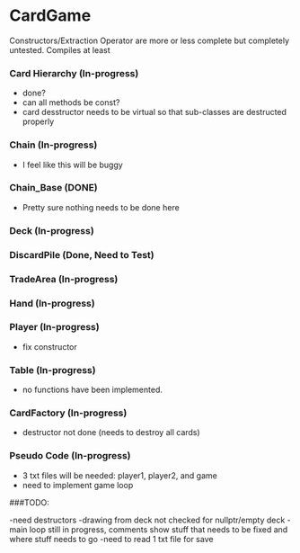# CardGame

Constructors/Extraction Operator are more or less complete but completely untested.
Compiles at least

### Card Hierarchy (In-progress)
- done?
- can all methods be const?
- card desstructor needs to be virtual so that sub-classes are destructed properly

### Chain (In-progress)
- I feel like this will be buggy

### Chain_Base (DONE)
- Pretty sure nothing needs to be done here

### Deck (In-progress)

### DiscardPile (Done, Need to Test)

### TradeArea (In-progress)

### Hand (In-progress)

### Player (In-progress)
- fix constructor

### Table (In-progress)
- no functions have been implemented.

### CardFactory (In-progress)
- destructor not done (needs to destroy all cards)

### Pseudo Code (In-progress)
- 3 txt files will be needed: player1, player2, and game
- need to implement game loop



###TODO:

-need destructors
-drawing from deck not checked for nullptr/empty deck
-main loop still in progress, comments show stuff that needs to be fixed and where stuff needs to go
-need to read 1 txt file for save

